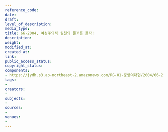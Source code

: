 ```yaml
---
reference_code: 
date: 
draft: 
level_of_description: 
media_type: 
title: 66-2004, 여성주의적 실천의 물꼬를 틀자!
description: 
weight: 
modified_at: 
created_at: 
link: 
public_access_status: 
copyright_status: 
components:
- https://jydh.s3.ap-northeast-2.amazonaws.com/RG-01-중앙여대협/2004/66-2004,+여성주의적+실천의+물꼬를+틀자!.pdf
tags:
- 
creators:
- 
subjects:
- 
sources:
- 
venues:
- 
---
```

